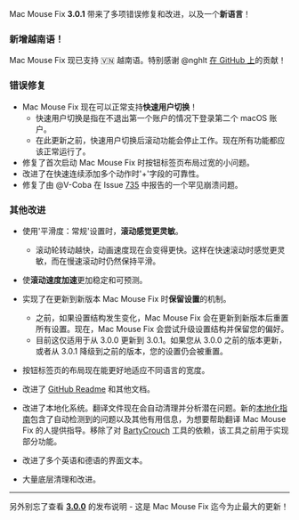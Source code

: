 Mac Mouse Fix **3.0.1** 带来了多项错误修复和改进，以及一个**新语言**！

### 新增越南语！

Mac Mouse Fix 现已支持 🇻🇳 越南语。特别感谢 @nghlt [在 GitHub 上](https://GitHub.com/nghlt)的贡献！

### 错误修复

- Mac Mouse Fix 现在可以正常支持**快速用户切换**！
  - 快速用户切换是指在不退出第一个账户的情况下登录第二个 macOS 账户。
  - 在此更新之前，快速用户切换后滚动功能会停止工作。现在所有功能都应该正常运行了。
- 修复了首次启动 Mac Mouse Fix 时按钮标签页布局过宽的小问题。
- 改进了在快速连续添加多个动作时'+'字段的可靠性。
- 修复了由 @V-Coba 在 Issue [735](https://github.com/noah-nuebling/mac-mouse-fix/issues/735) 中报告的一个罕见崩溃问题。

### 其他改进

- 使用'平滑度：常规'设置时，**滚动感觉更灵敏**。
  - 滚动轮转动越快，动画速度现在会变得更快。这样在快速滚动时感觉更灵敏，而在慢速滚动时仍然保持平滑。

- 使**滚动速度加速**更加稳定和可预测。
- 实现了在更新到新版本 Mac Mouse Fix 时**保留设置**的机制。
  - 之前，如果设置结构发生变化，Mac Mouse Fix 会在更新到新版本后重置所有设置。现在，Mac Mouse Fix 会尝试升级设置结构并保留您的偏好。
  - 目前这仅适用于从 3.0.0 更新到 3.0.1。如果您从 3.0.0 之前的版本更新，或者从 3.0.1 降级到之前的版本，您的设置仍会被重置。
- 按钮标签页的布局现在能更好地适应不同语言的宽度。
- 改进了 [GitHub Readme](https://github.com/noah-nuebling/mac-mouse-fix#background) 和其他文档。
- 改进了本地化系统。翻译文件现在会自动清理并分析潜在问题。新的[本地化指南](https://github.com/noah-nuebling/mac-mouse-fix/discussions/731)包含了自动检测到的问题以及其他有用信息，为想要帮助翻译 Mac Mouse Fix 的人提供指导。移除了对 [BartyCrouch](https://github.com/FlineDev/BartyCrouch) 工具的依赖，该工具之前用于实现部分功能。
- 改进了多个英语和德语的界面文本。
- 大量底层清理和改进。

---

另外别忘了查看 [**3.0.0**](https://github.com/noah-nuebling/mac-mouse-fix/releases/tag/3.0.0) 的发布说明 - 这是 Mac Mouse Fix 迄今为止最大的更新！